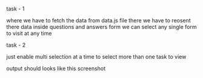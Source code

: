 task - 1

where we have to fetch the data from data.js file there we have to reosent there data inside questions and answers form we can select any single form to visit at any time

task - 2

just enable multi selection at a time to select more than one task to view

output should looks like this
screenshot